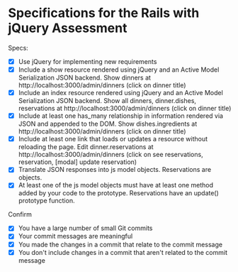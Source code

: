 # Specifications for the Rails with jQuery Assessment

Specs:
- [x] Use jQuery for implementing new requirements
- [x] Include a show resource rendered using jQuery and an Active Model Serialization JSON backend.
    Show dinners at http://localhost:3000/admin/dinners (click on dinner title)
- [x] Include an index resource rendered using jQuery and an Active Model Serialization JSON backend.
    Show all dinners, dinner.dishes, reservations at http://localhost:3000/admin/dinners (click on dinner title)
- [x] Include at least one has_many relationship in information rendered via JSON and appended to the DOM.
    Show dishes.ingredients at http://localhost:3000/admin/dinners (click on dinner title)
- [x] Include at least one link that loads or updates a resource without reloading the page.
    Edit dinner.reservations at http://localhost:3000/admin/dinners (click on see reservations, reservation, [modal] update reservation)
- [x] Translate JSON responses into js model objects.
    Reservations are objects.
- [x] At least one of the js model objects must have at least one method added by your code to the prototype.
    Reservations have an update() prototype function.

Confirm
- [x] You have a large number of small Git commits
- [x] Your commit messages are meaningful
- [x] You made the changes in a commit that relate to the commit message
- [x] You don't include changes in a commit that aren't related to the commit message
